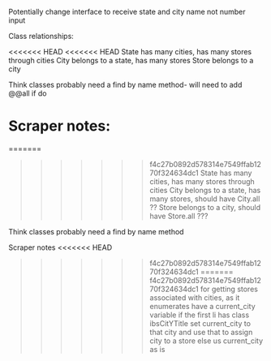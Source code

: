Potentially change interface to receive state and city name not number input

Class relationships:

<<<<<<< HEAD
<<<<<<< HEAD
  State has many cities, has many stores through cities
   City belongs to a state, has many stores
   Store belongs to a city

   Think classes probably need a find by name method- will need to add @@all if do

 Scraper notes:
=======
=======
>>>>>>> f4c27b0892d578314e7549ffab1270f324634dc1
State has many cities, has many stores through cities
 City belongs to a state, has many stores, should have City.all ??
 Store belongs to a city, should have Store.all ???

 Think classes probably need a find by name method

 Scraper notes
<<<<<<< HEAD
>>>>>>> f4c27b0892d578314e7549ffab1270f324634dc1
=======
>>>>>>> f4c27b0892d578314e7549ffab1270f324634dc1
  for getting stores associated with cities,
  as it enumerates have a current_city variable
  if the first li has class ibsCitYTitle set current_city to that city and use that to assign city to a store
  else us current_city as is
